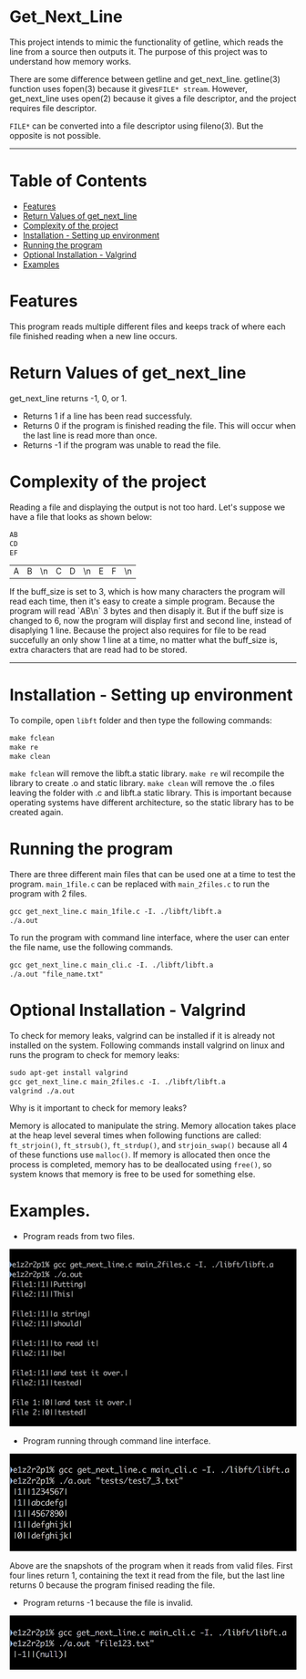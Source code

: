 # Get_Next_Line
This project intends to mimic the functionality of getline, which reads the line from a source then outputs it. The purpose of this project was to understand how memory works.

There are some difference between getline and get_next_line. getline(3) function uses fopen(3) because it gives`FILE* stream`. However, get_next_line uses open(2) because it gives a file descriptor, and the project requires file descriptor.

`FILE*` can be converted into a file descriptor using fileno(3). But the opposite is not possible.

---
# Table of Contents
* [Features](#features)
* [Return Values of get_next_line](#return-values-of-get_next_line)
* [Complexity of the project](#complexity-of-the-project)
* [Installation - Setting up environment](#installation---setting-up-environment)
* [Running the program](#running-the-program)
* [Optional Installation - Valgrind](#optional-installation---valgrind)
* [Examples](#examples)

# Features
This program reads multiple different files and keeps track of where each file finished reading when a new line occurs.

# Return Values of get_next_line
get_next_line returns -1, 0, or 1.
+ Returns 1 if a line has been read successfuly.
+ Returns 0 if the program is finished reading the file. This will occur when the last line is read more than once.
+ Returns -1 if the program was unable to read the file.

# Complexity of the project
Reading a file and displaying the output is not too hard. Let's suppose we have a file that looks as shown below:
```
AB
CD
EF
```
<table>
  <tr>
    <td>A</td>
    <td>B</td>
    <td>\n</td>
    <td>C</td>
    <td>D</td>
    <td>\n</td>
    <td>E</td>
    <td>F</td>
    <td>\n</td>
  </tr>
</table>
If the buff_size is set to 3, which is how many characters the program will read each time, then it's easy to create a simple program. Because the program will read `AB\n` 3 bytes and then disaply it. But if the buff size is changed to 6, now the program will display first and second line, instead of disaplying 1 line. Because the project also requires for file to be read succefully an only show 1 line at a time, no matter what the buff_size is, extra characters that are read had to be stored.

---
# Installation - Setting up environment
To compile, open `libft` folder and then type the following commands:
```
make fclean
make re
make clean
```
`make fclean` will remove the libft.a static library. `make re` wil recompile the library to create .o and static library. `make clean` will remove the .o files leaving the folder with .c and libft.a static library. This is important because operating systems have different architecture, so the static library has to be created again.

# Running the program

There are three different main files that can be used one at a time to test the program. `main_1file.c` can be replaced with `main_2files.c` to run the program with 2 files.

```
gcc get_next_line.c main_1file.c -I. ./libft/libft.a
./a.out
```
To run the program with command line interface, where the user can enter the file name, use the following commands.

```
gcc get_next_line.c main_cli.c -I. ./libft/libft.a
./a.out "file_name.txt"
```
# Optional Installation - Valgrind
To check for memory leaks, valgrind can be installed if it is already not installed on the system. Following commands install valgrind on linux and runs the program to check for memory leaks:
```
sudo apt-get install valgrind
gcc get_next_line.c main_2files.c -I. ./libft/libft.a
valgrind ./a.out
```
Why is it important to check for memory leaks?

Memory is allocated to manipulate the string. Memory allocation takes place at the heap level several times when following functions are called: `ft_strjoin()`, `ft_strsub()`, `ft_strdup()`, and `strjoin_swap()` because all 4 of these functions use `malloc()`. If memory is allocated then once the process is completed, memory has to be deallocated using `free()`, so system knows that memory is free to be used for something else.

# Examples.
+ Program reads from two files.
<img src= "https://github.com/mohammadbutt/42_get_next_line/blob/master/snapshots/output_2files.png">

+ Program running through command line interface.
<img src= "https://github.com/mohammadbutt/42_get_next_line/blob/master/snapshots/output_cli.png">

Above are the snapshots of the program when it reads from valid files. First four lines return 1, containing the text it read from the file, but the last line returns 0 because the program finised reading the file.

+ Program returns -1 because the file is invalid.
<img src="https://github.com/mohammadbutt/42_get_next_line/blob/master/snapshots/output_invalid.png">

